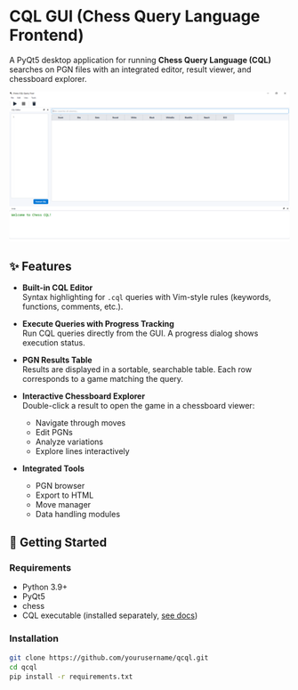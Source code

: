 # CQL GUI (Chess Query Language Frontend)

A PyQt5 desktop application for running **Chess Query Language (CQL)** searches on PGN files with an integrated editor, result viewer, and chessboard explorer.

![screenshot](images/screenshot.png)

## ✨ Features

- **Built-in CQL Editor**  
  Syntax highlighting for `.cql` queries with Vim-style rules (keywords, functions, comments, etc.).

- **Execute Queries with Progress Tracking**  
  Run CQL queries directly from the GUI. A progress dialog shows execution status.

- **PGN Results Table**  
  Results are displayed in a sortable, searchable table. Each row corresponds to a game matching the query.

- **Interactive Chessboard Explorer**  
  Double-click a result to open the game in a chessboard viewer:
  - Navigate through moves
  - Edit PGNs
  - Analyze variations
  - Explore lines interactively

- **Integrated Tools**  
  - PGN browser
  - Export to HTML
  - Move manager
  - Data handling modules


## 🚀 Getting Started

### Requirements
- Python 3.9+
- PyQt5
- chess
- CQL executable (installed separately, [see docs](https://www.gadycosteff.com/cql/))

### Installation

```bash
git clone https://github.com/yourusername/qcql.git
cd qcql
pip install -r requirements.txt
